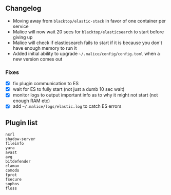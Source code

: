 Changelog
---------

-	Moving away from `blacktop/elastic-stack` in favor of one container per service
-	Malice will now wait 20 secs for `blacktop/elasticsearch` to start before giving up
-	Malice will check if elasticsearch fails to start if it is because you don't have enough memory to run it
-	Added initial ability to upgrade `~/.malice/config/config.toml` when a new version comes out

### Fixes

-	[x] fix plugin communication to ES
-	[x] wait for ES to fully start (not just a dumb 10 sec wait)
-	[x] monitor logs to output important info as to why it might not start (not enough RAM etc)
-	[x] add `~/.malice/logs/elastic.log` to catch ES errors

Plugin list
-----------

```
nsrl  
shadow-server  
fileinfo  
yara  
avast  
avg  
bitdefender  
clamav  
comodo  
fprot  
fsecure  
sophos  
floss
```
